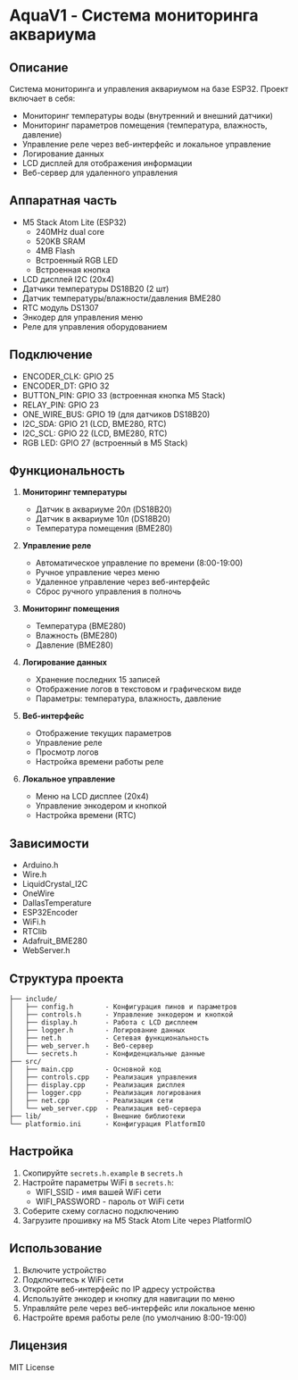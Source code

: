 # AquaV1 - Система мониторинга аквариума

## Описание
Система мониторинга и управления аквариумом на базе ESP32. Проект включает в себя:
- Мониторинг температуры воды (внутренний и внешний датчики)
- Мониторинг параметров помещения (температура, влажность, давление)
- Управление реле через веб-интерфейс и локальное управление
- Логирование данных
- LCD дисплей для отображения информации
- Веб-сервер для удаленного управления

## Аппаратная часть
- M5 Stack Atom Lite (ESP32)
  - 240MHz dual core
  - 520KB SRAM
  - 4MB Flash
  - Встроенный RGB LED
  - Встроенная кнопка
- LCD дисплей I2C (20x4)
- Датчики температуры DS18B20 (2 шт)
- Датчик температуры/влажности/давления BME280
- RTC модуль DS1307
- Энкодер для управления меню
- Реле для управления оборудованием

## Подключение
- ENCODER_CLK: GPIO 25
- ENCODER_DT: GPIO 32
- BUTTON_PIN: GPIO 33 (встроенная кнопка M5 Stack)
- RELAY_PIN: GPIO 23
- ONE_WIRE_BUS: GPIO 19 (для датчиков DS18B20)
- I2C_SDA: GPIO 21 (LCD, BME280, RTC)
- I2C_SCL: GPIO 22 (LCD, BME280, RTC)
- RGB LED: GPIO 27 (встроенный в M5 Stack)

## Функциональность
1. **Мониторинг температуры**
   - Датчик в аквариуме 20л (DS18B20)
   - Датчик в аквариуме 10л (DS18B20)
   - Температура помещения (BME280)

2. **Управление реле**
   - Автоматическое управление по времени (8:00-19:00)
   - Ручное управление через меню
   - Удаленное управление через веб-интерфейс
   - Сброс ручного управления в полночь

3. **Мониторинг помещения**
   - Температура (BME280)
   - Влажность (BME280)
   - Давление (BME280)

4. **Логирование данных**
   - Хранение последних 15 записей
   - Отображение логов в текстовом и графическом виде
   - Параметры: температура, влажность, давление

5. **Веб-интерфейс**
   - Отображение текущих параметров
   - Управление реле
   - Просмотр логов
   - Настройка времени работы реле

6. **Локальное управление**
   - Меню на LCD дисплее (20x4)
   - Управление энкодером и кнопкой
   - Настройка времени (RTC)

## Зависимости
- Arduino.h
- Wire.h
- LiquidCrystal_I2C
- OneWire
- DallasTemperature
- ESP32Encoder
- WiFi.h
- RTClib
- Adafruit_BME280
- WebServer.h

## Структура проекта
```
├── include/
│   ├── config.h        - Конфигурация пинов и параметров
│   ├── controls.h      - Управление энкодером и кнопкой
│   ├── display.h       - Работа с LCD дисплеем
│   ├── logger.h        - Логирование данных
│   ├── net.h           - Сетевая функциональность
│   ├── web_server.h    - Веб-сервер
│   └── secrets.h       - Конфиденциальные данные
├── src/
│   ├── main.cpp        - Основной код
│   ├── controls.cpp    - Реализация управления
│   ├── display.cpp     - Реализация дисплея
│   ├── logger.cpp      - Реализация логирования
│   ├── net.cpp         - Реализация сети
│   └── web_server.cpp  - Реализация веб-сервера
├── lib/                - Внешние библиотеки
└── platformio.ini      - Конфигурация PlatformIO
```

## Настройка
1. Скопируйте `secrets.h.example` в `secrets.h`
2. Настройте параметры WiFi в `secrets.h`:
   - WIFI_SSID - имя вашей WiFi сети
   - WIFI_PASSWORD - пароль от WiFi сети
3. Соберите схему согласно подключению
4. Загрузите прошивку на M5 Stack Atom Lite через PlatformIO

## Использование
1. Включите устройство
2. Подключитесь к WiFi сети
3. Откройте веб-интерфейс по IP адресу устройства
4. Используйте энкодер и кнопку для навигации по меню
5. Управляйте реле через веб-интерфейс или локальное меню
6. Настройте время работы реле (по умолчанию 8:00-19:00)

## Лицензия
MIT License